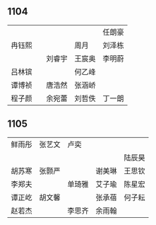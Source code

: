 ## 1104
|     |     |     |     |     |
| --- | --- | --- | --- | --- |
|  |  |  |  | 任朗豪 |
| 冉钰熙 |  |  | 周月 | 刘泽栋 |
|  |  | 刘睿宇 | 王宸奥 | 李明蔚 |
| 吕林镔 |  |  | 何乙峰 |  |
| 谭博祯 |  | 唐浩然 | 张涵峤 |  |
| 程子颜 |  | 余宛蕾 | 刘哲佚 | 丁一朗 |

## 1105
|     |     |     |     |     |
| --- | --- | --- | --- | --- |
| 鲜雨彤 | 张艺文 | 卢奕 |  |  |
|  |  |  |  | 陆辰昊 |
| 胡苏寒 | 张颢严 |  | 谢美琳 | 王思钦 |
| 李郑夫 |  | 单琦雅 | 艾子瑜 | 陈星宏 |
| 谭正屹 | 胡文馨 |  | 张承蓓 | 何子耘 |
| 赵若杰 |  | 李思齐 | 余雨翰 |  |

